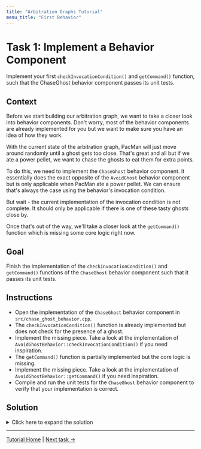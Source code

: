 ```yaml
---
title: "Arbitration Graphs Tutorial"
menu_title: "First Behavior"
---
```


# Task 1: Implement a Behavior Component

Implement your first `checkInvocationCondition()` and `getCommand()` function, such that the ChaseGhost behavior component passes its unit tests.

## Context

Before we start building our arbitration graph, we want to take a closer look into behavior components.
Don't worry, most of the behavior components are already implemented for you
  but we want to make sure you have an idea of how they work.

With the current state of the arbitration graph, PacMan will just move around randomly until a ghost gets too close.
That's great and all but if we ate a power pellet, we want to chase the ghosts to eat them for extra points.

To do this, we need to implement the `ChaseGhost` behavior component.
It essentially does the exact opposite of the `AvoidGhost` behavior component
  but is only applicable when PacMan ate a power pellet.
We can ensure that's always the case using the behavior's invocation condition.

But wait - the current implementation of the invocation condition is not complete.
It should only be applicable if there is one of these tasty ghosts close by.

Once that's out of the way, we'll take a closer look at the `getCommand()` function which is missing some core logic right now.

## Goal

Finish the implementation of the `checkInvocationCondition()` and `getCommand()` functions
  of the `ChaseGhost` behavior component such that it passes its unit tests.

## Instructions

- Open the implementation of the `ChaseGhost` behavior component in `src/chase_ghost_behavior.cpp`.
- The `checkInvocationCondition()` function is already implemented but does not check for the presence of a ghost.
- Implement the missing piece. Take a look at the implementation of `AvoidGhostBehavior::checkInvocationCondition()` if you need inspiration.
- The `getCommand()` function is partially implemented but the core logic is missing.
- Implement the missing piece. Take a look at the implementation of `AvoidGhostBehavior::getCommand()` if you need inspiration.
- Compile and run the unit tests for the `ChaseGhost` behavior component to verify that your implementation is correct.

## Solution

<details>
<summary>Click here to expand the solution</summary>

Fix the invocation condition in `src/chase_ghost_behavior.cpp`:
```cpp
bool ChaseGhostBehavior::checkInvocationCondition(const Time& time) const {
    return environmentModel_->closestScaredGhost(time).has_value() &&
           environmentModel_->closestScaredGhost(time)->ghost.scaredCountdown > parameters_.minScaredTicksLeft &&
           environmentModel_->closestScaredGhost(time)->distance < parameters_.invocationMinDistance; // Only applicable if a ghost is close by
}
```

Add the missing piece of the `getCommand()` function in `src/chase_ghost_behavior.cpp`:
```cpp
Command ChaseGhostBehavior::getCommand(const Time& time) {
    auto pacmanPosition = environmentModel_->pacmanPosition();

    auto closestScaredGhost = environmentModel_->closestScaredGhost(time);
    if (!closestScaredGhost) {
        throw std::runtime_error("Can not compute command to chase ghost because there are no scared ghosts.");
    }

    auto ghostPosition = closestScaredGhost->ghost.position;

    std::optional<Direction> direction;

    // Add this part:
    // Chose the direction moving pacman towards the closest scared ghost
    double minDistance = std::numeric_limits<double>::max();
    for (const auto& move : Move::possibleMoves()) {
        auto nextPosition = environmentModel_->positionConsideringTunnel(pacmanPosition + move.deltaPosition);

        if (environmentModel_->isWall(nextPosition)) {
            continue;
        }

        // Chose the direction moving pacman towards the closest scared ghost (considering ghost movement)
        auto nextDistance = environmentModel_->mazeDistance(nextPosition, ghostPosition);
        if (nextDistance < minDistance) {
            direction = move.direction;
            minDistance = nextDistance;
        }
    }

    if (!direction) {
        throw std::runtime_error("Failed to compute direction to chase the closest ghost.");
    }

    return Command{direction.value()};
}

```
</details>


---
[Tutorial Home](../Tutorial.md)
|
[Next task →](2_extend_arbitration_graph.md)
